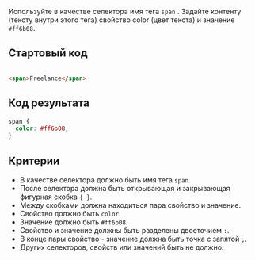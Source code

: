 Используйте в качестве селектора имя тега `span` . Задайте контенту (тексту
внутри этого тега) свойство color (цвет текста) и значение `#ff6b08`.

## Стартовый код

```css
```

```html
<span>Freelance</span>
```

## Код результата

```css
span {
  color: #ff6b08;
}
```

## Критерии

- В качестве селектора должно быть имя тега `span`.
- После селектора должна быть открывающая и закрывающая фигурная скобка `{ }`.
- Между скобками должна находиться пара свойство и значение.
- Свойство должно быть `color`.
- Значение должно быть `#ff6b08`.
- Свойство и значение должны быть разделены двоеточием `:`.
- В конце пары свойство - значение должна быть точка с запятой `;`.
- Других селекторов, свойств или значений быть не должно.
